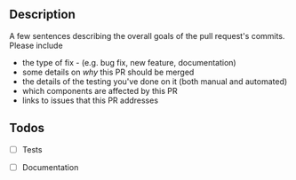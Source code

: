 ## Description
A few sentences describing the overall goals of the pull request's commits. 
Please include 
- the type of fix - (e.g. bug fix, new feature, documentation)
- some details on _why_ this PR should be merged
- the details of the testing you've done on it (both manual and automated)
- which components are affected by this PR
- links to issues that this PR addresses

## Todos
- [ ] Tests
- [ ] Documentation

